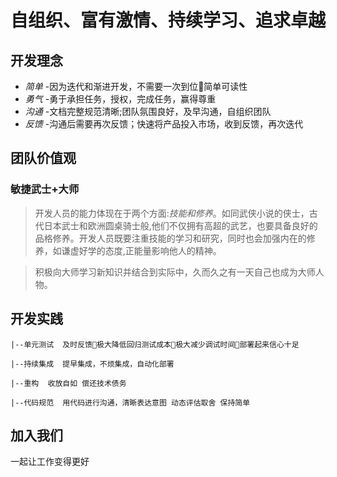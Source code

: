 # 自组织、富有激情、持续学习、追求卓越
## 开发理念
* *简单*
-因为迭代和渐进开发，不需要一次到位简单可读性
* *勇气*
-勇于承担任务，授权，完成任务，赢得尊重
* *沟通*
-文档完整规范清晰;团队氛围良好，及早沟通，自组织团队
* *反馈*
-沟通后需要再次反馈；快速将产品投入市场，收到反馈，再次迭代

## 团队价值观
### 敏捷武士+大师

>开发人员的能力体现在于两个方面:_技能和修养_。如同武侠小说的侠士，古代日本武士和欧洲圆桌骑士般,他们不仅拥有高超的武艺，也要具备良好的品格修养。开发人员既要注重技能的学习和研究，同时也会加强内在的修养，如谦虚好学的态度,正能量影响他人的精神。


>积极向大师学习新知识并结合到实际中，久而久之有一天自己也成为大师人物。

## 开发实践
    |--单元测试  及时反馈极大降低回归测试成本极大减少调试时间部署起来信心十足

    |--持续集成  提早集成，不烦集成，自动化部署

    |--重构  收放自如 偿还技术债务

    |--代码规范  用代码进行沟通，清晰表达意图 动态评估取舍 保持简单

## 加入我们

一起让工作变得更好

